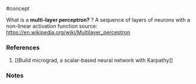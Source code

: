 #concept

What is a **multi-layer perceptron?** 
?
A sequence of layers of neurons with a non-linear activation function 
source: https://en.wikipedia.org/wiki/Multilayer_perceptron
<!--SR:!2024-10-12,25,270-->
### References
1. [[Build micrograd, a scalar-based neural network with Karpathy]]

### Notes




